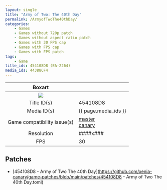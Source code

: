 ```yaml
---
layout: single
title: "Army of Two: The 40th Day"
permalink: /ArmyofTwoThe40thDay/
categories:
    - Games
    - Games without 720p patch
    - Games without aspect ratio patch
    - Games with 30 FPS cap
    - Games with FPS cap
    - Games with FPS patch
tags:
    - Game
title_ids: 454108D8 (EA-2264)
media_ids: 44388CF4
---
```


| Boxart                      |                                                                            |
| :----:                      | :-                                                                         |
| ![](https://download-ssl.xbox.com/content/images/66acd000-77fe-1000-9115-d802454108d8/1033/boxartlg.jpg) |
| Title ID(s)                 | 454108D8                                                                   |
| Media ID(s)                 | {{ page.media_ids }}                                                        |
| Game compatibility issue(s) | [master](https://github.com/xenia-project/game-compatibility/issues/)<br>[canary](https://github.com/xenia-canary/game-compatibility/issues/) |
| Resolution                  | ####x###                                                                   |
| FPS                         | 30                                                                         |

## Patches
* [454108D8 - Army of Two The 40th Day](https://github.com/xenia-canary/game-patches/blob/main/patches/454108D8 - Army of Two The 40th Day.toml)

<!--This page was generated by a script. You can remove this comment once the page is verified to be free of mistakes.-->
